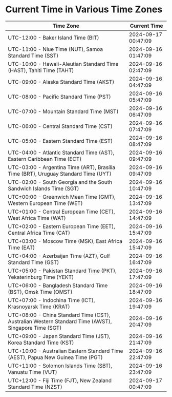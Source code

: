 # Current Time in Various Time Zones

| Time Zone | Current Time |
|-----------|--------------|
| UTC-12:00 - Baker Island Time (BIT) | 2024-09-17 00:47:09 |
| UTC-11:00 - Niue Time (NUT), Samoa Standard Time (SST) | 2024-09-16 01:47:09 |
| UTC-10:00 - Hawaii-Aleutian Standard Time (HAST), Tahiti Time (TAHT) | 2024-09-16 02:47:09 |
| UTC-09:00 - Alaska Standard Time (AKST) | 2024-09-16 04:47:09 |
| UTC-08:00 - Pacific Standard Time (PST) | 2024-09-16 05:47:09 |
| UTC-07:00 - Mountain Standard Time (MST) | 2024-09-16 06:47:09 |
| UTC-06:00 - Central Standard Time (CST) | 2024-09-16 07:47:09 |
| UTC-05:00 - Eastern Standard Time (EST) | 2024-09-16 08:47:09 |
| UTC-04:00 - Atlantic Standard Time (AST), Eastern Caribbean Time (ECT) | 2024-09-16 09:47:09 |
| UTC-03:00 - Argentina Time (ART), Brasília Time (BRT), Uruguay Standard Time (UYT) | 2024-09-16 09:47:09 |
| UTC-02:00 - South Georgia and the South Sandwich Islands Time (SGT) | 2024-09-16 10:47:09 |
| UTC±00:00 - Greenwich Mean Time (GMT), Western European Time (WET) | 2024-09-16 13:47:09 |
| UTC+01:00 - Central European Time (CET), West Africa Time (WAT) | 2024-09-16 14:47:09 |
| UTC+02:00 - Eastern European Time (EET), Central Africa Time (CAT) | 2024-09-16 15:47:09 |
| UTC+03:00 - Moscow Time (MSK), East Africa Time (EAT) | 2024-09-16 15:47:09 |
| UTC+04:00 - Azerbaijan Time (AZT), Gulf Standard Time (GST) | 2024-09-16 16:47:09 |
| UTC+05:00 - Pakistan Standard Time (PKT), Yekaterinburg Time (YEKT) | 2024-09-16 17:47:09 |
| UTC+06:00 - Bangladesh Standard Time (BST), Omsk Time (OMST) | 2024-09-16 18:47:09 |
| UTC+07:00 - Indochina Time (ICT), Krasnoyarsk Time (KRAT) | 2024-09-16 19:47:09 |
| UTC+08:00 - China Standard Time (CST), Australian Western Standard Time (AWST), Singapore Time (SGT) | 2024-09-16 20:47:09 |
| UTC+09:00 - Japan Standard Time (JST), Korea Standard Time (KST) | 2024-09-16 21:47:09 |
| UTC+10:00 - Australian Eastern Standard Time (AEST), Papua New Guinea Time (PGT) | 2024-09-16 22:47:09 |
| UTC+11:00 - Solomon Islands Time (SBT), Vanuatu Time (VUT) | 2024-09-16 23:47:09 |
| UTC+12:00 - Fiji Time (FJT), New Zealand Standard Time (NZST) | 2024-09-17 00:47:09 |
